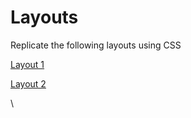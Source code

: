 # Layouts

Replicate the following layouts using CSS

[Layout 1](https://dribbble.com/shots/4679869-Travel-Blog-Exploration/)

[Layout 2](https://dribbble.com/shots/4928181-Verse-co-Exploration)

\